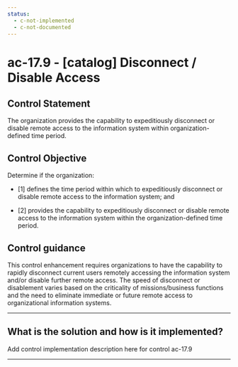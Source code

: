 ```yaml
---
status:
  - c-not-implemented
  - c-not-documented
---
```


# ac-17.9 - \[catalog\] Disconnect / Disable Access

## Control Statement

The organization provides the capability to expeditiously disconnect or disable remote access to the information system within organization-defined time period.

## Control Objective

Determine if the organization:

- \[1\] defines the time period within which to expeditiously disconnect or disable remote access to the information system; and

- \[2\] provides the capability to expeditiously disconnect or disable remote access to the information system within the organization-defined time period.

## Control guidance

This control enhancement requires organizations to have the capability to rapidly disconnect current users remotely accessing the information system and/or disable further remote access. The speed of disconnect or disablement varies based on the criticality of missions/business functions and the need to eliminate immediate or future remote access to organizational information systems.

______________________________________________________________________

## What is the solution and how is it implemented?

Add control implementation description here for control ac-17.9

______________________________________________________________________
